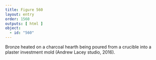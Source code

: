 ```yaml
---
title: Figure 560
layout: entry
order: 1560
outputs: [ html ]
object:
  - id: "560"
---
```


Bronze heated on a charcoal hearth being poured from a crucible into a plaster investment mold (Andrew Lacey studio, 2016).
